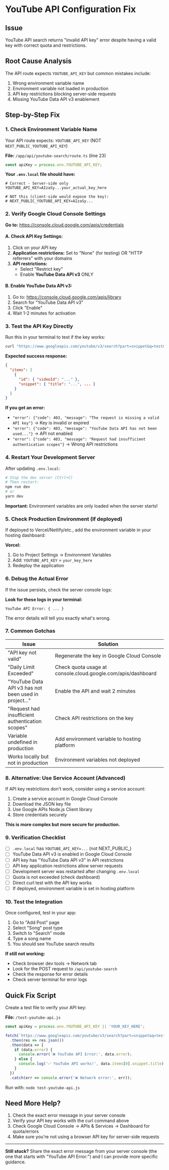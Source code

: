 # YouTube API Configuration Fix

## Issue
YouTube API search returns "invalid API key" error despite having a valid key with correct quota and restrictions.

## Root Cause Analysis
The API route expects `YOUTUBE_API_KEY` but common mistakes include:
1. Wrong environment variable name
2. Environment variable not loaded in production
3. API key restrictions blocking server-side requests
4. Missing YouTube Data API v3 enablement

## Step-by-Step Fix

### 1. Check Environment Variable Name
Your API route expects: `YOUTUBE_API_KEY` (NOT `NEXT_PUBLIC_YOUTUBE_API_KEY`)

**File:** `/app/api/youtube-search/route.ts` (line 23)
```typescript
const apiKey = process.env.YOUTUBE_API_KEY;
```

**Your `.env.local` file should have:**
```env
# Correct - Server-side only
YOUTUBE_API_KEY=AIzaSy...your_actual_key_here

# NOT this (client-side would expose the key):
# NEXT_PUBLIC_YOUTUBE_API_KEY=AIzaSy...
```

### 2. Verify Google Cloud Console Settings

**Go to:** https://console.cloud.google.com/apis/credentials

#### A. Check API Key Settings:
1. Click on your API key
2. **Application restrictions:** Set to "None" (for testing) OR "HTTP referrers" with your domains
3. **API restrictions:**
   - Select "Restrict key"
   - Enable **YouTube Data API v3** ONLY

#### B. Enable YouTube Data API v3:
1. Go to: https://console.cloud.google.com/apis/library
2. Search for "YouTube Data API v3"
3. Click "Enable"
4. Wait 1-2 minutes for activation

### 3. Test the API Key Directly
Run this in your terminal to test if the key works:

```bash
curl "https://www.googleapis.com/youtube/v3/search?part=snippet&q=test&type=video&maxResults=1&key=YOUR_API_KEY_HERE"
```

**Expected success response:**
```json
{
  "items": [
    {
      "id": { "videoId": "..." },
      "snippet": { "title": "...", ... }
    }
  ]
}
```

**If you get an error:**
- `"error": {"code": 403, "message": "The request is missing a valid API key"}` → Key is invalid or expired
- `"error": {"code": 403, "message": "YouTube Data API has not been used..."}` → API not enabled
- `"error": {"code": 403, "message": "Request had insufficient authentication scopes"}` → Wrong API restrictions

### 4. Restart Your Development Server
After updating `.env.local`:

```bash
# Stop the dev server (Ctrl+C)
# Then restart:
npm run dev
# or
yarn dev
```

**Important:** Environment variables are only loaded when the server starts!

### 5. Check Production Environment (If deployed)
If deployed to Vercel/Netlify/etc., add the environment variable in your hosting dashboard:

**Vercel:**
1. Go to Project Settings → Environment Variables
2. Add: `YOUTUBE_API_KEY` = `your_key_here`
3. Redeploy the application

### 6. Debug the Actual Error
If the issue persists, check the server console logs:

**Look for these logs in your terminal:**
```
YouTube API Error: { ... }
```

The error details will tell you exactly what's wrong.

### 7. Common Gotchas

| Issue | Solution |
|-------|----------|
| "API key not valid" | Regenerate the key in Google Cloud Console |
| "Daily Limit Exceeded" | Check quota usage at console.cloud.google.com/apis/dashboard |
| "YouTube Data API v3 has not been used in project..." | Enable the API and wait 2 minutes |
| "Request had insufficient authentication scopes" | Check API restrictions on the key |
| Variable undefined in production | Add environment variable to hosting platform |
| Works locally but not in production | Environment variables not deployed |

### 8. Alternative: Use Service Account (Advanced)
If API key restrictions don't work, consider using a service account:

1. Create a service account in Google Cloud Console
2. Download the JSON key file
3. Use Google APIs Node.js Client library
4. Store credentials securely

**This is more complex but more secure for production.**

### 9. Verification Checklist
- [ ] `.env.local` has `YOUTUBE_API_KEY=...` (not NEXT_PUBLIC_)
- [ ] YouTube Data API v3 is enabled in Google Cloud Console
- [ ] API key has "YouTube Data API v3" in API restrictions
- [ ] API key application restrictions allow server requests
- [ ] Development server was restarted after changing `.env.local`
- [ ] Quota is not exceeded (check dashboard)
- [ ] Direct curl test with the API key works
- [ ] If deployed, environment variable is set in hosting platform

### 10. Test the Integration
Once configured, test in your app:

1. Go to "Add Post" page
2. Select "Song" post type
3. Switch to "Search" mode
4. Type a song name
5. You should see YouTube search results

**If still not working:**
- Check browser dev tools → Network tab
- Look for the POST request to `/api/youtube-search`
- Check the response for error details
- Check server terminal for error logs

## Quick Fix Script
Create a test file to verify your API key:

**File:** `/test-youtube-api.js`
```javascript
const apiKey = process.env.YOUTUBE_API_KEY || 'YOUR_KEY_HERE';

fetch(`https://www.googleapis.com/youtube/v3/search?part=snippet&q=test&type=video&maxResults=1&key=${apiKey}`)
  .then(res => res.json())
  .then(data => {
    if (data.error) {
      console.error('❌ YouTube API Error:', data.error);
    } else {
      console.log('✅ YouTube API works!', data.items[0].snippet.title);
    }
  })
  .catch(err => console.error('❌ Network error:', err));
```

Run with: `node test-youtube-api.js`

## Need More Help?
1. Check the exact error message in your server console
2. Verify your API key works with the curl command above
3. Check Google Cloud Console → APIs & Services → Dashboard for quota/errors
4. Make sure you're not using a browser API key for server-side requests

---

**Still stuck?** Share the exact error message from your server console (the one that starts with "YouTube API Error:") and I can provide more specific guidance.
